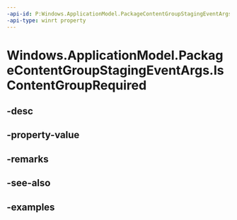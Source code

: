 ```yaml
---
-api-id: P:Windows.ApplicationModel.PackageContentGroupStagingEventArgs.IsContentGroupRequired
-api-type: winrt property
---
```


<!-- Property syntax.
public bool IsContentGroupRequired { get; }
-->

# Windows.ApplicationModel.PackageContentGroupStagingEventArgs.IsContentGroupRequired

## -desc

## -property-value

## -remarks

## -see-also

## -examples

